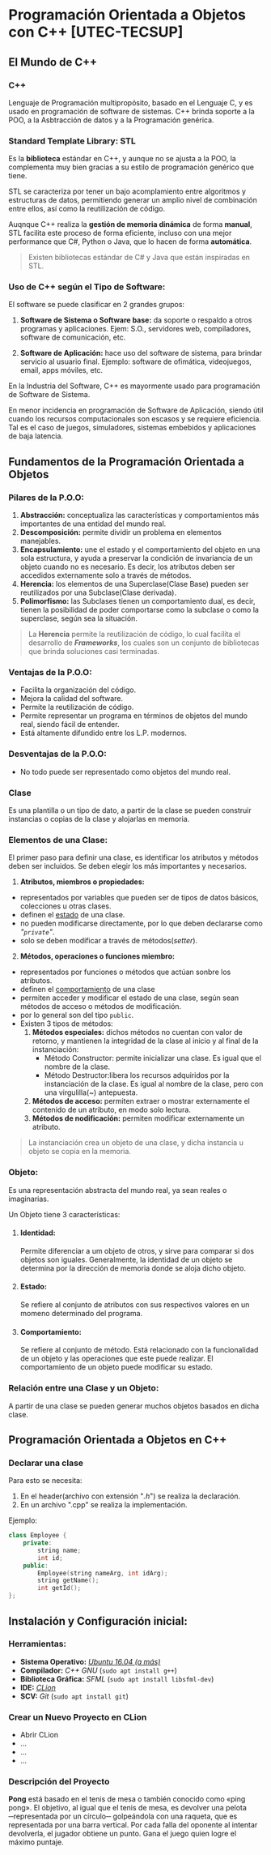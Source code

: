 # Programación Orientada a Objetos con C++ [UTEC-TECSUP]

## El Mundo de C++

### **C++**
Lenguaje de Programación multipropósito, basado en el Lenguaje C, y es usado en programación de software de sistemas. C++ brinda soporte a la POO, a la Asbtracción de datos y a la Programación genérica.

### Standard Template Library: STL
Es la **biblioteca** estándar en C++, y aunque no se ajusta a la POO, la complementa muy bien gracias a su estilo de programación genérico que tiene.

STL se caracteriza por tener un bajo acomplamiento entre algoritmos y estructuras de datos, permitiendo generar un amplio nivel de combinación entre ellos, así como la reutilización de código.

Auqnque C++ realiza la **gestión de memoria dinámica** de forma **manual**, STL facilita este proceso de forma eficiente, incluso con una mejor performance que C#, Python o Java, que lo hacen de forma **automática**.

> Existen bibliotecas estándar de C# y Java que están inspiradas en STL.

### Uso de C++ según el Tipo de Software:

El software se puede clasificar en 2 grandes grupos:

1. **Software de Sistema o Software base:** da soporte o respaldo a otros programas y aplicaciones. Ejem: S.O., servidores web, compiladores, software de comunicación, etc.

2. **Software de Aplicación:** hace uso del software de sistema, para brindar servicio al usuario final. Ejemplo: software de ofimática, videojuegos, email, apps móviles, etc.

En la Industria del Software, C++ es mayormente usado para programación de Software de Sistema.

En menor incidencia en programación de Software de Aplicación, siendo útil cuando los recursos computacionales son escasos y se requiere eficiencia. Tal es el caso de juegos, simuladores, sistemas embebidos y aplicaciones de baja latencia.

## Fundamentos de la Programación Orientada a Objetos

### Pilares de la P.O.O:
1. **Abstracción:** conceptualiza las características y comportamientos más importantes de una entidad del mundo real.
2. **Descomposición:** permite dividir un problema en elementos manejables.
3. **Encapsulamiento:** une el estado y el comportamiento del objeto en una sola estructura, y ayuda a preservar la condición de invariancia de un objeto cuando no es necesario. Es decir, los atributos deben ser accedidos externamente solo a través de métodos.
4. **Herencia:** los elementos de una Superclase(Clase Base) pueden ser reutilizados por una Subclase(Clase derivada).
5. **Polimorfismo:** las Subclases tienen un comportamiento dual, es decir, tienen la posibilidad de poder comportarse como la subclase o como la superclase, según sea la situación.

> La **Herencia** permite la reutilización de código, lo cual facilita el desarrollo de ***Frameworks***, los cuales son un conjunto de bibliotecas que brinda soluciones casi terminadas.

### Ventajas de la P.O.O:
* Facilita la organización del código.
* Mejora la calidad del software.
* Permite la reutilización de código.
* Permite representar un programa en términos de objetos del mundo real, siendo fácil de entender.
* Está altamente difundido entre los L.P. modernos.

### Desventajas de la P.O.O:
* No todo puede ser representado como objetos del mundo real.

### Clase
Es una plantilla o un tipo de dato, a partir de la clase se pueden construir instancias o copias de la clase y alojarlas en memoria.

### Elementos de una Clase:

El primer paso para definir una clase, es identificar los atributos y métodos deben ser incluidos. Se deben elegir los más importantes y necesarios.

1. **Atributos, miembros o propiedades:**
* representados por variables que pueden ser de tipos de datos básicos, colecciones u otras clases.
* definen el [estado](#estado) de una clase.
* no pueden modificarse directamente, por lo que deben declararse como _"```private```"_.
* solo se deben modificar a través de métodos(_setter_).

2. **Métodos, operaciones o funciones miembro:**
* representados por funciones o métodos que actúan sonbre los atributos.
* definen el [comportamiento](#comportamiento) de una clase
* permiten acceder y modificar el estado de una clase, según sean métodos de acceso o métodos de modificación.
* por lo general son del tipo `public`.
* Existen 3 tipos de métodos:
    1. **Métodos especiales:** dichos métodos no cuentan con valor de retorno, y mantienen la integridad de la clase al inicio y al final de la instanciación:
        * Método Constructor: permite inicializar una clase. Es igual que el nombre de la clase.
        * Método Destructor:libera los recursos adquiridos por la instanciación de la clase. Es igual al nombre de la clase, pero con una virgulilla(~) antepuesta.
    2. **Métodos de acceso:** permiten extraer o mostrar externamente el contenido de un atributo, en modo solo lectura.
    3. **Métodos de nodificación:** permiten modificar externamente un atributo.

> La instanciación crea un objeto de una clase, y dicha instancia u objeto se copia en la memoria.

### Objeto:
Es una representación abstracta  del mundo real, ya sean reales o imaginarias.

Un Objeto tiene 3 características:

1. #### Identidad:
    Permite diferenciar a um objeto de otros, y sirve para comparar si dos objetos son iguales. Generalmente, la identidad de un objeto se determina por la dirección de memoria donde se aloja dicho objeto.

2. #### Estado:
    Se refiere al conjunto de atributos con sus respectivos valores en un momeno determinado del programa.

3. #### Comportamiento:
    Se refiere al conjunto de método. Está relacionado con la funcionalidad de un objeto y las operaciones que este puede realizar. El comportamiento de un objeto puede modificar su estado.

### Relación entre una Clase y un Objeto:
A partir de una clase se pueden generar muchos objetos basados en dicha clase.

## Programación Orientada a Objetos en C++

### Declarar una clase

Para esto se necesita:
1. En el header(archivo con extensión "_.h_") se realiza la declaración.
2. En un archivo ".cpp" se realiza la implementación.

Ejemplo:

```cpp
class Employee {
    private:
        string name;
        int id;
    public:
        Employee(string nameArg, int idArg);
        string getName();
        int getId();
};
```

## Instalación y Configuración inicial:

### Herramientas:
* **Sistema Operativo:** [ _Ubuntu 16.04 (a más)_][ubuntu-download]
* **Compilador:** _C++ GNU_ (`sudo apt install g++`)
* **Biblioteca Gráfica:** _SFML_ (` sudo apt install libsfml-dev `)
* **IDE:** [_CLion_][cLion-download]
* **SCV:** _Git_ (`sudo apt install git`)

### Crear un Nuevo Proyecto en CLion

* Abrir CLion
* ...
* ...
* ...

### Descripción del Proyecto

**Pong** está basado en el tenis de mesa o también conocido como «ping pong». El objetivo, al igual que el tenis de mesa, es devolver una pelota ─representada por un círculo─ golpeándola con una raqueta, que es representada por una barra vertical. Por cada falla del oponente al intentar devolverla, el jugador obtiene un punto. Gana el juego quien logre el máximo puntaje.

[ubuntu-download]: https://ubuntu.com/download/desktop
[cLion-download]: https://www.jetbrains.com/clion/download